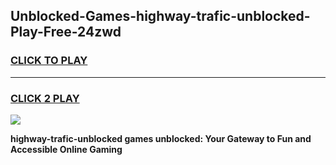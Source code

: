 
## Unblocked-Games-highway-trafic-unblocked-Play-Free-24zwd
<h3>
<a href="https://premium76.site?title=highway-trafic-unblocked&ref=12A">CLICK TO PLAY</a></h3>
<hr>

<h3>
<a href="https://premium76.site?title=highway-trafic-unblocked&ref=12A">CLICK 2 PLAY</a>
  
</h3>

<a href="https://premium76.site?title=highway-trafic-unblocked&ref=12A"><img src="https://clearcache.store/games.png"></a>


**highway-trafic-unblocked games unblocked: Your Gateway to Fun and Accessible Online Gaming**
